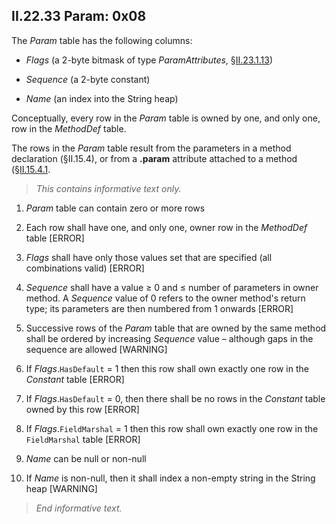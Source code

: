 ## II.22.33 Param: 0x08

The _Param_ table has the following columns:

 * _Flags_ (a 2-byte bitmask of type _ParamAttributes_, §[II.23.1.13](ii.23.1.13-flags-for-params-paramattributes.md))

 * _Sequence_ (a 2-byte constant)

 * _Name_ (an index into the String heap)
 
Conceptually, every row in the _Param_ table is owned by one, and only one, row in the _MethodDef_ table.

The rows in the _Param_ table result from the parameters in a method declaration (§II.15.4), or from a **.param** attribute attached to a method (§[II.15.4.1](#todo-missing-hyperlink).

> _This contains informative text only._

 1. _Param_ table can contain zero or more rows

 2. Each row shall have one, and only one, owner row in the _MethodDef_ table \[ERROR\]

 3. _Flags_ shall have only those values set that are specified (all combinations valid) \[ERROR\]

 4. _Sequence_ shall have a value &ge; 0 and &le; number of parameters in owner method. A _Sequence_ value of 0 refers to the owner method's return type; its parameters are then numbered from 1 onwards \[ERROR\]

 5. Successive rows of the _Param_ table that are owned by the same method shall be ordered by increasing _Sequence_ value &ndash; although gaps in the sequence are allowed \[WARNING\]

 6. If _Flags_.`HasDefault` = 1 then this row shall own exactly one row in the _Constant_ table \[ERROR\]

 7. If _Flags_.`HasDefault` = 0, then there shall be no rows in the _Constant_ table owned by this row \[ERROR\]

 8. If _Flags_.`FieldMarshal` = 1 then this row shall own exactly one row in the `FieldMarshal` table \[ERROR\]

 9. _Name_ can be null or non-null

 10. If _Name_ is non-null, then it shall index a non-empty string in the String heap \[WARNING\]

> _End informative text._
